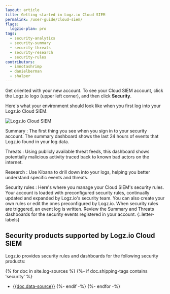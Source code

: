 ```yaml
---
layout: article
title: Getting started in Logz.io Cloud SIEM
permalink: /user-guide/cloud-siem/
flags:
  logzio-plan: pro
tags:
  - security-analytics
  - security-summary
  - security-threats
  - security-research
  - security-rules
contributors:
  - imnotashrimp
  - danielberman
  - shalper
---
```


Get oriented with your new account. To see your Cloud SIEM account,
click the Logz.io logo (upper left corner),
and then click **Security**.

Here's what your environment should look like when you first log into your Logz.io Cloud SIEM.

![Logz.io Cloud SIEM](https://dytvr9ot2sszz.cloudfront.net/logz-docs/security-analytics/security-analytics--annotated.png)

Summary
: The first thing you see when you sign in to your security account.
  The summary dashboard shows the last 24 hours of events that Logz.io found in your log data.

Threats
: Using publicly available threat feeds,
  this dashboard shows potentially malicious activity traced back to known bad actors on the internet.

Research
: Use Kibana to drill down into your logs,
  helping you better understand specific events and threats.

Security rules
: Here's where you manage your Cloud SIEM's security rules. Your account is loaded with preconfigured security rules, continually updated and expanded by 
  Logz.io's security team. You can also create your own rules or edit the ones preconfigured by Logz.io.
  When security rules are triggered, an event log is written. Review the Summary and Threats dashboards for the security events registered in your account.
{:.letter-labels}


## Security products supported by Logz.io Cloud SIEM

Logz.io provides security rules and dashboards for the following security products:

{% for doc in site.log-sources %}
{%- if doc.shipping-tags contains 'security' %}
* [{{doc.data-source}}]({{doc.url}})
{%- endif -%}
{%- endfor -%}
